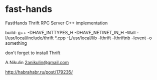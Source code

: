 fast-hands
==========

FastHands Thrift RPC Server
C++ implementation

build:
g++ -DHAVE_INTTYPES_H -DHAVE_NETINET_IN_H -Wall -I/usr/local/include/thrift *.cpp -L/usr/local/lib -lthrift -lthriftnb -levent -o something

don't forget to install Thrift

A.Nikulin
2anikulin@gmail.com

http://habrahabr.ru/post/179235/


